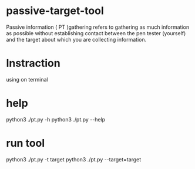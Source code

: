 # passive-target-tool
Passive information ( PT )gathering refers to gathering as much information as possible without establishing contact between the pen tester (yourself) and the target about which you are collecting information.

# Instraction 
  using on terminal
  
  # help 
  python3 ./pt.py -h 
  python3 ./pt.py --help 
  
  # run tool
   python3 ./pt.py -t target
   python3 ./pt.py --target=target
  
